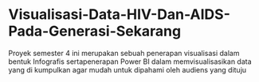 # Visualisasi-Data-HIV-Dan-AIDS-Pada-Generasi-Sekarang
Proyek semester 4 ini merupakan sebuah penerapan visualisasi dalam bentuk Infografis sertapenerapan Power BI dalam memvisualisasikan data yang di kumpulkan agar mudah untuk dipahami oleh audiens yang dituju
